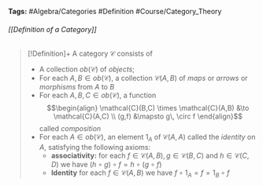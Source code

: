 **Tags:** #Algebra/Categories #Definition #Course/Category_Theory 
###### [[Definition of a Category]]
> [!Definition]+
> A category $\mathcal{C}$ consists of 
> - A collection $ob(\mathcal{C})$ of *objects*;
> - For each $A,B\in ob(\mathcal{C})$, a collection $\mathcal{C}(A,B)$ of *maps* or *arrows* or *morphisms* from $A$ to $B$
> - For each $A,B,C\in ob(\mathcal{C})$, a function
> $$\begin{align}
\mathcal{C}(B,C) \times \mathcal{C}(A,B) &\to \mathcal{C}(A,C) \\
(g,f) &\mapsto g\, \circ f
\end{align}$$
called *composition*
> - For each $A\in ob(\mathcal{C})$, an element $1_{A}$ of $\mathcal{C}(A,A)$ called the *identity* on $A$, satisfying the following axioms:
> 	- **associativity:** for each $f\in \mathcal{C}(A,B),\,g\in \mathcal{C}(B,C)$ and $h\in\mathcal{C}(C,D)$ we have $(h\circ g)\circ f = h\circ (g\circ f)$
> 	- **Identity** for each $f\in \mathcal{C}(A,B)$ we have $f\circ 1_{A} = f = 1_{B} \circ f$